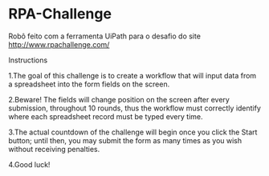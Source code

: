 # RPA-Challenge
Robô feito com a ferramenta UiPath para o desafio do site http://www.rpachallenge.com/

Instructions

1.The goal of this challenge is to create a workflow that will input data from a spreadsheet into the form fields on the screen.


2.Beware! The fields will change position on the screen after every submission, throughout 10 rounds, thus the workflow must correctly identify where each spreadsheet record must be typed every time.


3.The actual countdown of the challenge will begin once you click the Start button; until then, you may submit the form as many times as you wish without receiving penalties.


4.Good luck!


